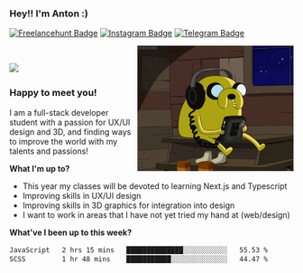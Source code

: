 ### Hey!! I'm Anton :) 

[![Freelancehunt Badge](https://img.shields.io/badge/-Freelancehunt-0e76a8?style=flat-square&logo=)](https://freelancehunt.com/freelancer/solodovnykov.html )
[![Instagram Badge](https://img.shields.io/badge/-Instagram-e4405f?style=flat-square&logo=Instagram&logoColor=white)](https://www.instagram.com/daunpictures/)
[![Telegram Badge](https://img.shields.io/badge/-Telegram-9cf?style=flat-square&logo=Telegram&logoColor=white)](https://t.me/solodovnykov)

<img align="right" alt="GIF" src="https://github.com/solodovnykov/solodovnykov/blob/master/jake.gif" width="277" height="222" />

 &nbsp;
 
 ![](https://visitor-badge.glitch.me/badge?page_id=solodovnykov.solodovnykov)

### Happy to meet you!

I am a full-stack developer student with a passion for UX/UI design and 3D, and finding ways to improve the world with my talents and passions! 

**What I'm up to?**

- This year my classes will be devoted to learning Next.js and Typescript
- Improving skills in UX/UI design
- Improving skills in 3D graphics for integration into design
- I want to work in areas that I have not yet tried my hand at (web/design)

**What've I been up to this week?** 

<!--START_SECTION:waka-->

```text
JavaScript   2 hrs 15 mins   ██████████████░░░░░░░░░░░   55.53 %
SCSS         1 hr 48 mins    ███████████░░░░░░░░░░░░░░   44.47 %
```

<!--END_SECTION:waka-->

